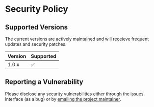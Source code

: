 # Security Policy

## Supported Versions

The current versions are actively maintained and will receieve frequent updates and security patches.

| Version | Supported          |
| ------- | ------------------ |
| 1.0.x   | :white_check_mark: |

## Reporting a Vulnerability

Please disclose any security vulnerabilities either through the issues interface (as a bug) or by [emailing the project maintainer](https://jamesiv.es).
